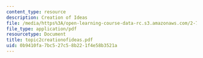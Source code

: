 ```yaml
---
content_type: resource
description: Creation of Ideas
file: /media/https%3A/open-learning-course-data-rc.s3.amazonaws.com/2-75-precision-machine-design-fall-2001/0b9410fa7bc527c58b221f4e58b3521a_topic2creationofideas.pdf
file_type: application/pdf
resourcetype: Document
title: topic2creationofideas.pdf
uid: 0b9410fa-7bc5-27c5-8b22-1f4e58b3521a
---
```

